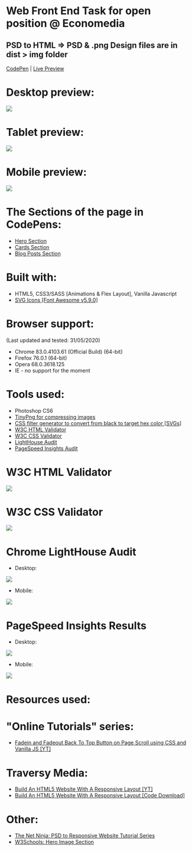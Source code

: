 # Web Front End Task for open position @ Economedia
## PSD to HTML => PSD & .png Design files are in dist > img folder
[CodePen](https://codepen.io/ralitsavoronevska/pen/eqeojw)
| [Live Preview](http://ralitsavoronevska.github.io/web_front_end_task/)

# Desktop preview:
<img src="dist/img/web_front_end_task_desktop_preview.png" />

# Tablet preview:
<img src="dist/img/web_front_end_task_tablet_preview.png" />

# Mobile preview:
<img src="dist/img/web_front_end_task_mobile_preview.png"/>

# The Sections of the page in CodePens:
* [Hero Section](https://codepen.io/ralitsavoronevska/pen/EqLYEY)
* [Cards Section](https://codepen.io/ralitsavoronevska/pen/xvXomN)
* [Blog Posts Section](https://codepen.io/ralitsavoronevska/pen/jgeWWQ)

# Built with:
* HTML5, CSS3/SASS [Animations & Flex Layout], Vanilla Javascript
* [SVG Icons [Font Awesome v5.9.0]](https://fontawesome.com/)

# Browser support:
(Last updated and tested: 31/05/2020)

* Chrome 83.0.4103.61 (Official Build) (64-bit)
* Firefox 76.0.1 (64-bit)
* Opera 68.0.3618.125
* IE - no support for the moment

# Tools used:
* Photoshop CS6
* [TinyPng for compressing images](https://tinypng.com/)
* [CSS filter generator to convert from black to target hex color [SVGs]](https://codepen.io/sosuke/pen/Pjoqqp)
* [W3C HTML Validator](https://validator.w3.org/)
* [W3C CSS Validator](https://jigsaw.w3.org/css-validator/)
* [LightHouse Audit](https://developers.google.com/web/tools/lighthouse/)
* [PageSpeed Insights Audit](https://developers.google.com/speed/pagespeed/insights/)

# W3C HTML Validator

<img src="dist/img/web_front_end_task_w3c_html_validator.png" />

# W3C CSS Validator

<img src="dist/img/web_front_end_task_w3c_css_validator.png" />

# Chrome LightHouse Audit

* Desktop:
<img src="dist/img/web_front_end_task_desktop_LightHouse_Audit.png" />

* Mobile:
<img src="dist/img/web_front_end_task_mobile_LightHouse_Audit.png" />

# PageSpeed Insights Results

* Desktop:
<img src="dist/img/PageSpeed_Insights_desktop.png" />

* Mobile:
<img src="dist/img/PageSpeed_Insights_mobile.png" />

# Resources used:

# "Online Tutorials" series:
* [Fadein and Fadeout Back To Top Button on Page Scroll using CSS and Vanilla JS [YT]](https://youtu.be/Pd71ZZeIhaI)

# Traversy Media:
* [Build An HTML5 Website With A Responsive Layout [YT]](https://www.youtube.com/watch?v=Wm6CUkswsNw)
* [Build An HTML5 Website With A Responsive Layout [Code Download]](https://www.youtube.com/redirect?redir_token=_jzgTXSQHzNUQWaEG0lm2bnoeV58MTU2NDg1ODE1NUAxNTY0NzcxNzU1&q=http%3A%2F%2Fwww.traversymedia.com%2Fdownloads%2Facme_website.zip&v=Wm6CUkswsNw&event=video_description)

# Other:
* [The Net Ninja: PSD to Responsive Website Tutorial Series](https://www.youtube.com/playlist?list=PL4cUxeGkcC9j-0YIv3EDq58-B1yZWvw8_)
* [W3Schools: Hero Image Section](https://www.w3schools.com/howto/howto_css_hero_image.asp)
